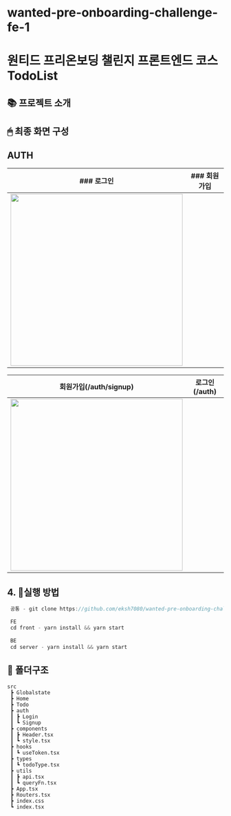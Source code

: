 # wanted-pre-onboarding-challenge-fe-1
<h1>원티드 프리온보딩 챌린지 프론트엔드 코스 TodoList</h1>

## 📚 프로젝트 소개


## 🖱 최종 화면 구성

## AUTH

| ### 로그인                             | ### 회원가입                           |
| -------------------------------------------- | ------------------------------------------------- |
|<img src="https://user-images.githubusercontent.com/93601210/213424764-008ee264-91ef-4024-abbc-87941dceb1b3.gif" width="400"/>|

| 회원가입(/auth/signup)                              | 로그인(/auth)                                      |
| --------------------------------------------------- | -------------------------------------------------- |
<img src="https://user-images.githubusercontent.com/93601210/213424829-ed4ece04-7f22-4030-ba83-d0d2f77e98f3.gif" width="400"/>|


## 4. 🏹실행 방법
```typescript
 공통 - git clone https://github.com/eksh7080/wanted-pre-onboarding-challenge-fe-1.git
 
 FE
 cd front - yarn install && yarn start
 
 BE
 cd server - yarn install && yarn start
```

## 📂 폴더구조
```
src
 ┣ Globalstate
 ┣ Home
 ┣ Todo
 ┣ auth
 ┃ ┣ Login
 ┃ ┗ Signup
 ┣ components
 ┃ ┣ Header.tsx
 ┃ ┗ style.tsx
 ┣ hooks
 ┃ ┗ useToken.tsx
 ┣ types
 ┃ ┗ todoType.tsx
 ┣ utils
 ┃ ┣ api.tsx
 ┃ ┗ queryFn.tsx
 ┣ App.tsx
 ┣ Routers.tsx
 ┣ index.css
 ┗ index.tsx
```


